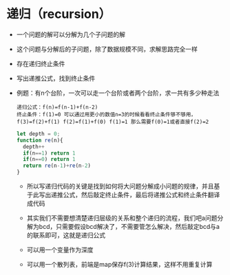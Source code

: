 # 递归（recursion）
- 一个问题的解可以分解为几个子问题的解
- 这个问题与分解后的子问题，除了数据规模不同，求解思路完全一样
- 存在递归终止条件


- 写出递推公式，找到终止条件

- 例题：有n个台阶，一次可以走一个台阶或者两个台阶，求一共有多少种走法
  ```
  递归公式：f(n)=f(n-1)+f(n-2)
  终止条件：f(1)=0 可以通过用更小的数值n=3的时候看看终止条件够不够用，f(3)=f(2)+f(1) f(2)=f(1)+f(0) f(1)=1 那么需要f(0)=1或者直接f(2)=2
  ```
  ``` javascript
  let depth = 0;
  function re(n){
    depth++
    if(n==1) return 1
    if(n==0) return 1
    return re(n-1)+re(n-2)
  }
  ```

  - 所以写递归代码的关键是找到如何将大问题分解成小问题的规律，并且基于此写出递推公式，然后敲定终止条件，最后将递推公式和终止条件翻译成代码
  - 其实我们不需要想清楚递归层级的关系和整个递归的流程，我们吧a问题分解为bcd，只需要假设bcd解决了，不需要管怎么解决，然后敲定bcd与a的联系即可，这就是递归公式
  

  - 可以用一个变量作为深度
  - 可以用一个散列表，前端是map保存f(3)计算结果，这样不用重复计算